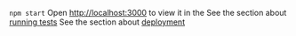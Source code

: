 `npm start`
Open [http://localhost:3000](http://localhost:3000) to view it in the
See the section about [running tests](https://facebook.github.io/create-react-app/docs/running-tests) 
See the section about [deployment](https://facebook.github.io/create-react-app/docs/deployment)
